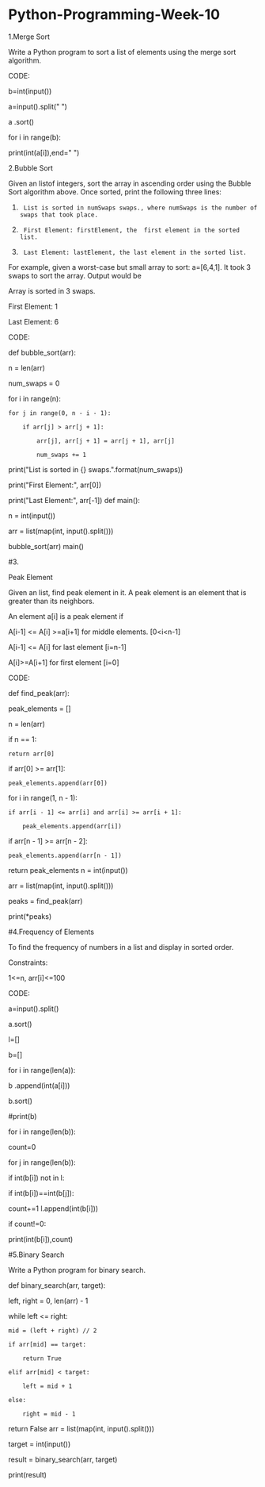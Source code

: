 # Python-Programming-Week-10

1.Merge Sort

Write a Python program to sort a list of elements using the merge sort algorithm.

CODE:

b=int(input())

a=input().split(" ")

a .sort()

for i in range(b):

print(int(a[i]),end=" ")

2.Bubble Sort

Given an listof integers, sort the array in ascending order using the Bubble Sort algorithm above. Once sorted, print the following three lines:

1.      List is sorted in numSwaps swaps., where numSwaps is the number of swaps that took place.

2.      First Element: firstElement, the  first element in the sorted list.

3.      Last Element: lastElement, the last element in the sorted list.

For example, given a worst-case but small array to sort: a=[6,4,1]. It took  3 swaps to sort the array. Output would be

Array is sorted in 3 swaps. 

First Element: 1 

Last Element: 6   

CODE:

def bubble_sort(arr):

n = len(arr)

num_swaps = 0

for i in range(n):

    for j in range(0, n - i - 1):

        if arr[j] > arr[j + 1]:

            arr[j], arr[j + 1] = arr[j + 1], arr[j]

            num_swaps += 1



print("List is sorted in {} swaps.".format(num_swaps))

print("First Element:", arr[0])

print("Last Element:", arr[-1])
def main():

n = int(input())

arr = list(map(int, input().split()))

bubble_sort(arr)
main()

#3.

Peak Element

Given an list, find peak element in it. A peak element is an element that is greater than its neighbors.

An element a[i] is a peak element if

A[i-1] <= A[i] >=a[i+1] for middle elements. [0<i<n-1]

A[i-1] <= A[i] for last element [i=n-1]

A[i]>=A[i+1] for first element [i=0]

CODE:

def find_peak(arr):

peak_elements = []

n = len(arr)



if n == 1:

    return arr[0]



if arr[0] >= arr[1]:

    peak_elements.append(arr[0])



for i in range(1, n - 1):

    if arr[i - 1] <= arr[i] and arr[i] >= arr[i + 1]:

        peak_elements.append(arr[i])



if arr[n - 1] >= arr[n - 2]:

    peak_elements.append(arr[n - 1])



return peak_elements
n = int(input())

arr = list(map(int, input().split()))

peaks = find_peak(arr)

print(*peaks)

#4.Frequency of Elements

To find the frequency of numbers in a list and display in sorted order.

Constraints: 

1<=n, arr[i]<=100 

CODE:

a=input().split()

a.sort()

l=[]

b=[]

for i in range(len(a)):

b .append(int(a[i]))

b.sort()

#print(b)

for i in range(len(b)):

count=0

for j in range(len(b)):

if int(b[i]) not in l:

if int(b[i])==int(b[j]):

count+=1
l.append(int(b[i]))

if count!=0:

print(int(b[i]),count)

#5.Binary Search

Write a Python program for binary search.

def binary_search(arr, target):

left, right = 0, len(arr) - 1

while left <= right:

    mid = (left + right) // 2

    if arr[mid] == target:

        return True

    elif arr[mid] < target:

        left = mid + 1

    else:

        right = mid - 1

return False
arr = list(map(int, input().split()))

target = int(input())

result = binary_search(arr, target)

print(result)
